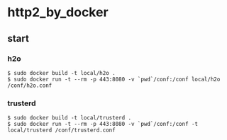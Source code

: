 # http2_by_docker

## start

### h2o

```
$ sudo docker build -t local/h2o .
$ sudo docker run -t --rm -p 443:8080 -v `pwd`/conf:/conf local/h2o /conf/h2o.conf
```

### trusterd

```
$ sudo docker build -t local/trusterd .
$ sudo docker run -t --rm -p 443:8080 -v `pwd`/conf:/conf -t local/trusterd /conf/trusterd.conf
```

